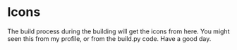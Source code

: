 # Icons

The build process during the building will get the icons from here. You might seen this from my profile, or from the build.py code. Have a good day.

